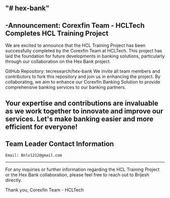 "# hex-bank" 
---
-Announcement: Corexfin Team - HCLTech Completes HCL Training Project
---
We are excited to announce that the HCL Training Project has been successfully completed by the Corexfin Team at HCLTech. This project has laid the foundation for future developments in banking solutions, particularly through our collaboration on the Hex Bank project.

GitHub Repository: tecresearch/hex-bank
We invite all team members and contributors to fork this repository and join us in enhancing the project. By collaborating, we aim to enhance our Corexfin Banking Solution to provide comprehensive banking services to our banking partners.

Your expertise and contributions are invaluable as we work together to innovate and improve our services. Let's make banking easier and more efficient for everyone!                                                                                                                                                                         
---
Team Leader Contact Information
---
```Name: Brijesh Nishad
Email: Bnlv1212@gmail.com
```
---
For any inquiries or further information regarding the HCL Training Project or the Hex Bank collaboration, please feel free to reach out to Brijesh directly.                                                                                                                                                                                                          

Thank you,
Corexfin Team - HCLTech

